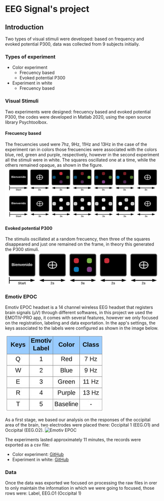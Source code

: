 # EEG Signal's project

## Introduction
Two types of visual stimuli were developed: based on frequency and evoked potential P300, data was collected from 9 subjects initially.

### Types of experiment
- Color experiment
  - Frecuency based
  - Evoked potential P300
- Experiment in white
  - Frecuency based
### Visual Stimuli
Two experiments were designed: frecuency based and evoked potential P300, the codes were developed in Matlab 2020, using the open source library Psychtoolbox.
#### Frecuency based
The frecuencies used were 7hz, 9Hz, 11Hz and 13Hz in the case of the experiment ran in colors those frecuencies were associated with the colors blue, red, green and purple, respectively, however in the second experiment all the stimuli were in white. The squares oscillated one at a time, while the others remained opaque, as shown in the figure.
![Frecuency based experiment](static/frecuency.png)
#### Evoked potential P300
The stimulis oscillated at a random frecuency, then three of the squares disappeared and just one remained on the frame, in theory this generated the P300 stimuli.
![P300 experiment](static/P300.png)

### Emotiv EPOC
Emotiv EPOC headset is a 14 channel wireless EEG headset that registers brain signals (µV) through different softwares, in this project we  used the EMOTIV-PRO app, it comes with several features, however we only focused on the registration, labeling and data exportation. In the app's settings, the keys associated to the labels were configured as shown in the image below.

![P300 experiment](static/labels_EMOTIV.png)

As a first stage, we based our analysis on the responses of the occipital area of the brain, two electrodes were placed there: Occipital 1 (EEG.O1) and Occipital (EEG.O2).
![Emotiv EPOC](https://www.researchgate.net/profile/Luis_Gonzalez-Abril/publication/305370349/figure/download/fig1/AS:385435709788162@1468906442608/Emotiv-EPOC-characteristics-and-sensors-configuration-a-10-20-International-system.png)

The experiments lasted approximately 11 minutes, the records were exported as a csv file:
- Color experiment: [GitHub](https://github.com/kaviles22/SenalesEEG/tree/main/Colores/DatosBrutos) 
- Experiment in white: [GitHub](https://github.com/kaviles22/SenalesEEG/tree/main/Blanco/DatosBrutos)
### Data
Once the data was exported we focused on processing the raw files in orer to only maintain the information in which we were going to focused, those rows were: Label, EEG.O1 (Occipital 1)


